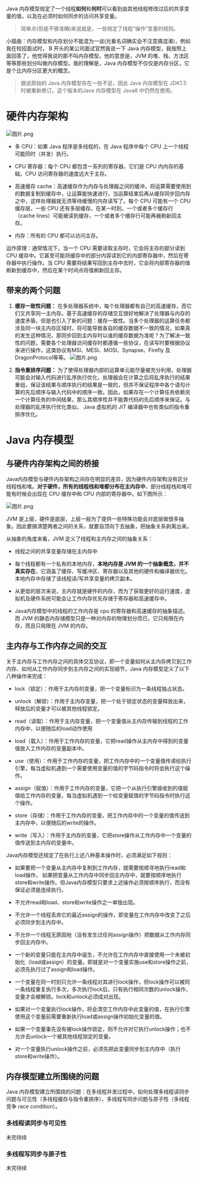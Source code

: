 Java 内存模型规定了一个线程**如何**和**何时**可以看到由其他线程修改过后的共享变量的值，以及在必须时如何同步的访问共享变量。

> 简单点(但是不够准确)来说就是，一些规定了线程“操作”变量的规则。

小插曲：内存模型和内存划分不能混为一谈(光看名词确实会不注意搞混淆)，例如我在校招面试时， B 开头的某公司面试官然我说一下 Java 内存模型，我按照上面回答了，他觉得我说的那不叫内存模型，他的意思是，JVM 的堆、栈、方法区等等那些划分叫做内存模型。我的理解是，Java 内存模型不仅仅是内存分区，它是个比内存分区更大的概念。

> 据说原始的 Java 内存模型存在一些不足，因此 Java 内存模型在 JDK1.5 时被重新修订。这个版本的Java 内存模型在 Java8 中仍然在使用。

# 硬件内存架构

![图片.png](https://upload-images.jianshu.io/upload_images/1936544-fad0f3f38a11c43b.png?imageMogr2/auto-orient/strip%7CimageView2/2/w/1240)


*   多 CPU：如果 Java 程序是多线程的，在 Java 程序中每个 CPU 上一个线程可能同时（并发）执行。

*   CPU 寄存器：每个 CPU 都包含一系列的寄存器，它们是 CPU 内内存的基础，CPU 访问寄存器的速度远大于主存。

*   高速缓存 cache：高速缓存作为内存与处理器之间的缓冲，将运算需要使用到的数据复制到缓存中，让运算能快速进行，当运算结束后再从缓存同步回内存之中，这样处理器就无须等待缓慢的内存读写了。每个 CPU 可能有一个 CPU 缓存层，一些 CPU 还有多层缓存。在某一时刻，一个或者多个缓存行（cache lines）可能被读到缓存，一个或者多个缓存行可能再被刷新回主存。

*   内存：所有的 CPU 都可以访问主存。

运作原理：通常情况下，当一个 CPU 需要读取主存时，它会将主存的部分读到 CPU 缓存中。它甚至可能将缓存中的部分内容读到它的内部寄存器中，然后在寄存器中执行操作。当 CPU 需要将结果写回到主存中去时，它会将内部寄存器的值刷新到缓存中，然后在某个时间点将值刷新回主存。

## 带来的两个问题

1.  **缓存一致性问题：** 在多处理器系统中，每个处理器都有自己的高速缓存，而它们又共享同一主内存。基于高速缓存的存储交互很好地解决了处理器与内存的速度矛盾，但是也引入了新的问题：缓存一致性。当多个处理器的运算任务都涉及同一块主内存区域时，将可能导致各自的缓存数据不一致的情况，如果真的发生这种情况，那同步回到主内存时以谁的缓存数据为准呢？为了解决一致性的问题，需要各个处理器访问缓存时都遵循一些协议，在读写时要根据协议来进行操作，这类协议有MSI、MESI、MOSI、Synapse、Firefly 及 DragonProtocol等等。
![图片.png](https://upload-images.jianshu.io/upload_images/1936544-752b6e6ffc706d7f.png?imageMogr2/auto-orient/strip%7CimageView2/2/w/1240)


2.  **指令重排序问题：** 为了使得处理器内部的运算单元能尽量被充分利用，处理器可能会对输入代码进行乱序执行优化，处理器会在计算之后将乱序执行的结果重组，保证该结果与顺序执行的结果是一致的，但并不保证程序中各个语句计算的先后顺序与输入代码中的顺序一致。因此，如果存在一个计算任务依赖另一个计算任务的中间结果，那么其顺序性并不能靠代码的先后顺序来保证。与处理器的乱序执行优化类似， Java 虚拟机的 JIT 编译器中也有类似的指令重排序优化。

# Java 内存模型

## 与硬件内存架构之间的桥接

Java内存模型与硬件内存架构之间存在明显的差异，因为硬件内存架构没有区分线程栈和堆。**对于硬件，所有的线程栈和堆都分布在主内存中**，部分线程栈和堆可能有时候会出现在 CPU 缓存中和 CPU 内部的寄存器中。如下图所示：

![图片.png](https://upload-images.jianshu.io/upload_images/1936544-2eb1387438355225.png?imageMogr2/auto-orient/strip%7CimageView2/2/w/1240)


JVM 是上层，硬件是底层，上层一般为了提供一些特殊功能会对底层做很多抽象。因此要搞清楚两者之间的关系，就要自顶向下去抽象，把抽象关系剥离出来。

从抽象的角度来看，JVM 定义了线程和主内存之间的抽象关系：

*   线程之间的共享变量存储在主内存中

*   每个线程都有一个私有的本地内存，**本地内存是 JVM 的一个抽象概念，并不真实存在**，它涵盖了缓存、写缓冲区、寄存器以及其他的硬件和编译器优化。本地内存中存储了该线程读/写共享变量的拷贝副本。

*   从更低的层次来说，主内存就是硬件的内存，而为了获取更好的运行速度，虚拟机及硬件系统可能会让工作内存优先存储于寄存器和高速缓存中。

*   Java内存模型中的线程的工作内存是 cpu 的寄存器和高速缓存的抽象描述。而 JVM 的静态内存储模型只是一种对内存的物理划分而已，它只局限在内存，而且只局限在 JVM 的内存。

## 主内存与工作内存之间的交互

关于主内存与工作内存之间的具体交互协议，即一个变量如何从主内存拷贝到工作内存、如何从工作内存同步到主内存之间的实现细节，Java 内存模型定义了以下八种操作来完成：

*   lock（锁定）：作用于主内存的变量，把一个变量标识为一条线程独占状态。

*   unlock（解锁）：作用于主内存变量，把一个处于锁定状态的变量释放出来，释放后的变量才可以被其他线程锁定。

*   read（读取）：作用于主内存变量，把一个变量值从主内存传输到线程的工作内存中，以便随后的load动作使用

*   load（载入）：作用于工作内存的变量，它把read操作从主内存中得到的变量值放入工作内存的变量副本中。

*   use（使用）：作用于工作内存的变量，把工作内存中的一个变量值传递给执行引擎，每当虚拟机遇到一个需要使用变量的值的字节码指令时将会执行这个操作。

*   assign（赋值）：作用于工作内存的变量，它把一个从执行引擎接收到的值赋值给工作内存的变量，每当虚拟机遇到一个给变量赋值的字节码指令时执行这个操作。

*   store（存储）：作用于工作内存的变量，把工作内存中的一个变量的值传送到主内存中，以便随后的write的操作。

*   write（写入）：作用于主内存的变量，它把store操作从工作内存中一个变量的值传送到主内存的变量中。

Java内存模型还规定了在执行上述八种基本操作时，必须满足如下规则：

*   如果要把一个变量从主内存中复制到工作内存，就需要按顺寻地执行read和load操作， 如果把变量从工作内存中同步回主内存中，就要按顺序地执行store和write操作。但Java内存模型只要求上述操作必须按顺序执行，而没有保证必须是连续执行。

*   不允许read和load、store和write操作之一单独出现。

*   不允许一个线程丢弃它的最近assign的操作，即变量在工作内存中改变了之后必须同步到主内存中。

*   不允许一个线程无原因地（没有发生过任何assign操作）把数据从工作内存同步回主内存中。

*   一个新的变量只能在主内存中诞生，不允许在工作内存中直接使用一个未被初始化（load或assign）的变量。即就是对一个变量实施use和store操作之前，必须先执行过了assign和load操作。

*   一个变量在同一时刻只允许一条线程对其进行lock操作，但lock操作可以被同一条线程重复执行多次，多次执行lock后，只有执行相同次数的unlock操作，变量才会被解锁。lock和unlock必须成对出现。

*   如果对一个变量执行lock操作，将会清空工作内存中此变量的值，在执行引擎使用这个变量前需要重新执行load或assign操作初始化变量的值。

*   如果一个变量事先没有被lock操作锁定，则不允许对它执行unlock操作；也不允许去unlock一个被其他线程锁定的变量。

*   对一个变量执行unlock操作之前，必须先把此变量同步到主内存中（执行store和write操作）。

## 内存模型建立所围绕的问题

Java 内存模型建立所围绕的问题：在多线程并发过程中，如何处理多线程读同步问题与可见性（多线程缓存与指令重排序）、多线程写同步问题与原子性（多线程竞争 race condition）。

### 多线程读同步与可见性

未完待续

### 多线程写同步与原子性

未完待续
